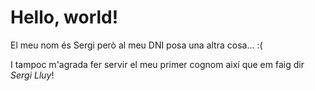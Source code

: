 # Hello, world!
El meu nom és Sergi però al meu DNI posa una altra cosa... :(

I tampoc m'agrada fer servir el meu primer cognom així que em faig dir _Sergi Lluy_!